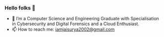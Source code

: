### Hello folks 👋

- 🔭 I’m a Computer Science and Engineering Graduate with Specialisation in Cybersecurity and Digital Forensics and a Cloud Enthusiast.
- 📫 How to reach me: iamjaisurya2002@gmail.com



